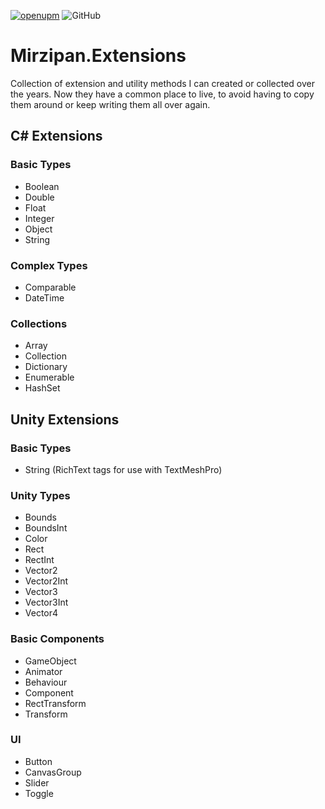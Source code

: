 [![openupm](https://img.shields.io/npm/v/net.mirzipan.extensions?label=openupm&registry_uri=https://package.openupm.com)](https://openupm.com/packages/net.mirzipan.extensions/) ![GitHub](https://img.shields.io/github/license/Mirzipan/Mirzipan.Extensions)

# Mirzipan.Extensions

Collection of extension and utility methods I can created or collected over the years. Now they have a common place to live, to avoid having to copy them around or keep writing them all over again.

## C# Extensions

### Basic Types
- Boolean
- Double
- Float
- Integer
- Object
- String

### Complex Types
- Comparable
- DateTime

### Collections
- Array
- Collection
- Dictionary
- Enumerable
- HashSet

## Unity Extensions

### Basic Types
- String (RichText tags for use with TextMeshPro)

### Unity Types
- Bounds
- BoundsInt
- Color
- Rect
- RectInt
- Vector2
- Vector2Int
- Vector3
- Vector3Int
- Vector4

### Basic Components
- GameObject
- Animator
- Behaviour
- Component
- RectTransform
- Transform

### UI
- Button
- CanvasGroup
- Slider
- Toggle
